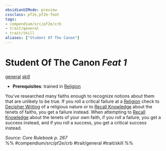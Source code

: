 ```yaml
---
obsidianUIMode: preview
cssclass: pf2e,pf2e-feat
tags:
- compendium/src/pf2e/crb
- trait/general
- trait/skill
aliases: ["Student Of The Canon"]
---
```

# Student Of The Canon  *Feat 1*  
[general](../../rules/traits/general.md)  [skill](../../rules/traits/skill.md)  

- **Prerequisites**: trained in [Religion](../skills.md#Religion)

You've researched many faiths enough to recognize notions about them that are unlikely to be true. If you roll a critical failure at a [Religion](../skills.md#Religion) check to [Decipher Writing](../../rules/actions/decipher-writing.md) of a religious nature or to [Recall Knowledge](../../rules/actions/recall-knowledge.md) about the tenets of faiths, you get a failure instead. When attempting to [Recall Knowledge](../../rules/actions/recall-knowledge.md) about the tenets of your own faith, if you roll a failure, you get a success instead, and if you roll a success, you get a critical success instead.

*Source: Core Rulebook p. 267*  
%% #compendium/src/pf2e/crb #trait/general #trait/skill %%